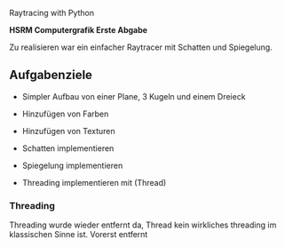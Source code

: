 Raytracing with Python

**HSRM Computergrafik Erste Abgabe**

Zu realisieren war ein einfacher Raytracer mit Schatten und Spiegelung.

## Aufgabenziele

- Simpler Aufbau von einer Plane, 3 Kugeln und einem Dreieck
- Hinzufügen von Farben
- Hinzufügen von Texturen
- Schatten implementieren
- Spiegelung implementieren


- Threading implementieren mit (Thread)

### Threading
Threading wurde wieder entfernt da, Thread kein wirkliches threading im klassischen Sinne ist.
Vorerst entfernt